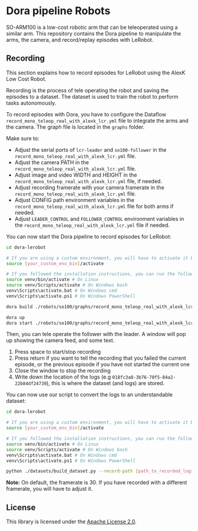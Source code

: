 # Dora pipeline Robots

SO-ARM100 is a low-cost robotic arm that can be teleoperated using a similar arm. This repository contains
the Dora pipeline to manipulate the arms, the camera, and record/replay episodes with LeRobot.

## Recording

This section explains how to record episodes for LeRobot using the AlexK Low Cost Robot.

Recording is the process of tele operating the robot and saving the episodes to a dataset. The dataset is used to train
the robot to perform tasks autonomously.

To record episodes with Dora, you have to configure the Dataflow `record_mono_teleop_real_with_alexk_lcr.yml` file to integrate the
arms and the camera. The graph file is located in the `graphs` folder.

Make sure to:

- Adjust the serial ports of `lcr-leader` and `so100-follower` in the `record_mono_teleop_real_with_alexk_lcr.yml` file.
- Adjust the camera PATH in the `record_mono_teleop_real_with_alexk_lcr.yml` file.
- Adjust image and video WIDTH and HEIGHT in the `record_mono_teleop_real_with_alexk_lcr.yml` file, if needed.
- Adjust recording framerate with your camera framerate in the `record_mono_teleop_real_with_alexk_lcr.yml` file.
- Adjust CONFIG path environment variables in the `record_mono_teleop_real_with_alexk_lcr.yml` file for both arms if needed.
- Adjust `LEADER_CONTROL` and `FOLLOWER_CONTROL` environment variables in the `record_mono_teleop_real_with_alexk_lcr.yml` file if
  needed.

You can now start the Dora pipeline to record episodes for LeRobot:

```bash
cd dora-lerobot

# If you are using a custom environment, you will have to activate it before running the command
source [your_custom_env_bin]/activate

# If you followed the installation instructions, you can run the following command
source venv/bin/activate # On Linux
source venv/Scripts/activate # On Windows bash
venv\Scripts\activate.bat # On Windows cmd
venv\Scripts\activate.ps1 # On Windows PowerShell

dora build ./robots/so100/graphs/record_mono_teleop_real_with_alexk_lcr.yml # Only the first time, it will install all the requirements if needed

dora up
dora start ./robots/so100/graphs/record_mono_teleop_real_with_alexk_lcr.yml
```

Then, you can tele operate the follower with the leader. A window will pop up showing the camera feed, and some text.

1. Press space to start/stop recording
2. Press return if you want to tell the recording that you failed the current episode, or the previous episode if you
   have not started the current one
3. Close the window to stop the recording
4. Write down the location of the logs (e.g `018fc3a8-3b76-70f5-84a2-22b84df24739`), this is where the
   dataset (and logs) are stored.

You can now use our script to convert the logs to an understandable dataset:

```bash
cd dora-lerobot

# If you are using a custom environment, you will have to activate it before running the command
source [your_custom_env_bin]/activate

# If you followed the installation instructions, you can run the following command
source venv/bin/activate # On Linux
source venv/Scripts/activate # On Windows bash
venv\Scripts\activate.bat # On Windows cmd
venv\Scripts\activate.ps1 # On Windows PowerShell

python ./datasets/build_dataset.py --record-path [path_to_recorded_logs] --dataset-name [dataset_name] --framerate [framerate]
```

**Note:** On default, the framerate is 30. If you have recorded with a different framerate, you will have to adjust it.

## License

This library is licensed under the [Apache License 2.0](../../LICENSE).